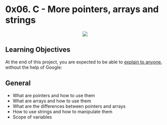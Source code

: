 # 0x06. C - More pointers, arrays and strings

<p align="center">
	<img src="https://intranet.alxswe.com/images/contents/low_level_programming/projects/happy-clapping.gif">
</p>

## Learning Objectives

At the end of this project, you are expected to be able to [explain to anyone](https://intranet.alxswe.com/rltoken/tkwwPs3MT3JT07FSsmXy-A), without the help of Google:

## General

- What are pointers and how to use them
- What are arrays and how to use them
- What are the differences between pointers and arrays
- How to use strings and how to manipulate them
- Scope of variables
